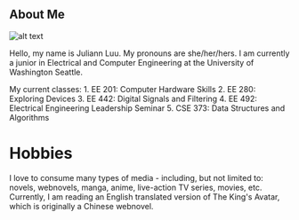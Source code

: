 ## About Me

![alt text](IMG_9277.jpg)

Hello, my name is Juliann Luu. My pronouns are she/her/hers. I am currently a junior in Electrical and Computer Engineering at 
the University of Washington Seattle.

My current classes:
	1. EE 201: Computer Hardware Skills
	2. EE 280: Exploring Devices
	3. EE 442: Digital Signals and Filtering
	4. EE 492: Electrical Engineering Leadership Seminar
	5. CSE 373: Data Structures and Algorithms

# Hobbies

I love to consume many types of media - including, but not limited to: novels, webnovels, manga, anime, live-action TV series,
movies, etc. Currently, I am reading an English translated version of The King's Avatar, which is originally a Chinese webnovel.